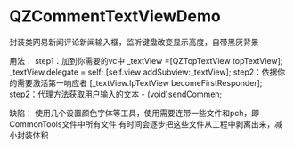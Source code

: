 # QZCommentTextViewDemo
封装类网易新闻评论新闻输入框，监听键盘改变显示高度，自带黑灰背景

用法：
step1：加到你需要的vc中
    _textView =[QZTopTextView topTextView];
    _textView.delegate = self;
    [self.view addSubview:_textView];
step2：依据你的需要激活第一响应者
     [_textView.lpTextView becomeFirstResponder];
step2：代理方法获取用户输入的文本
      - (void)sendCommen;
      
缺陷：
使用几个设置颜色字体等工具，使用需要连带一些文件和pch，即CommonTools文件中所有文件
有时间会逐步把这些文件从工程中剥离出来，减小封装体积

